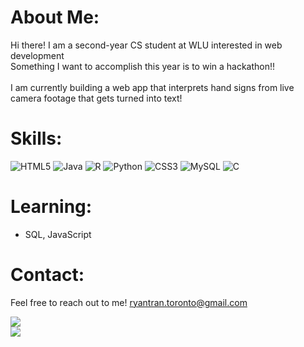 # About Me:
Hi there! I am a second-year CS student at WLU interested in web development<br> Something I want to accomplish this year is to win a hackathon!!<br><br>I am currently building a web app that interprets hand signs from live camera footage that gets turned into text!<br>

# Skills:
![HTML5](https://img.shields.io/badge/html5-%23E34F26.svg?style=for-the-badge&logo=html5&logoColor=white) ![Java](https://img.shields.io/badge/java-%23ED8B00.svg?style=for-the-badge&logo=openjdk&logoColor=white) ![R](https://img.shields.io/badge/r-%23276DC3.svg?style=for-the-badge&logo=r&logoColor=white) ![Python](https://img.shields.io/badge/python-3670A0?style=for-the-badge&logo=python&logoColor=ffdd54) ![CSS3](https://img.shields.io/badge/css3-%231572B6.svg?style=for-the-badge&logo=css3&logoColor=white) ![MySQL](https://img.shields.io/badge/mysql-4479A1.svg?style=for-the-badge&logo=mysql&logoColor=white) ![C](https://img.shields.io/badge/c-%2300599C.svg?style=for-the-badge&logo=c&logoColor=white)

# Learning:
 * SQL, JavaScript

# Contact:
Feel free to reach out to me! ryantran.toronto@gmail.com

![](https://github-readme-stats.vercel.app/api/top-langs/?username=twqy&theme=dark&hide_border=false&include_all_commits=false&count_private=false&layout=compact) <br>
[![](https://visitcount.itsvg.in/api?id=Twqy&icon=0&color=0)](https://visitcount.itsvg.in) <be>

<!-- Proudly created with GPRM ( https://gprm.itsvg.in ) -->

